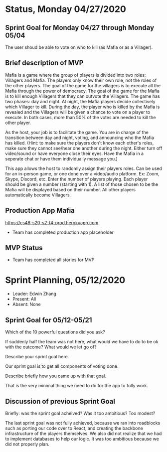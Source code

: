 # Status, Monday 04/27/2020

## Sprint Goal for Monday 04/27 through Monday 05/04

The user shoud be able to vote on who to kill (as Mafia or as a Villager).

## Brief description of MVP

Mafia is a game where the group of players is divided into two roles: Villagers and Mafia. The players only know their own role, not the roles of the other players. The goal of the game for the villagers is to execute all the Mafia through the power of democracy. The goal of the game for the Mafia is to kill enough Villagers that they can outvote the Villagers. The game has two phases: day and night. At night, the Mafia players decide collectively which Villager to kill. During the day, the player who is killed by the Mafia is revealed and the Villagers will be given a chance to vote on a player to execute. In both cases, more than 50% of the votes are needed to kill the other player. 

As the host, your job is to facilitate the game. You are in charge of the transition between day and night, voting, and announcing who the Mafia has killed. (Hint: to make sure the players don't know each other's roles, make sure they cannot see/hear one another during the night. Either turn off video/sound or have everyone close their eyes. Have the Mafia in a seperate chat or have them individually message you.)

This app allows the host to randomly assign their players roles. Can be used for an in-person game, or one done over a video/audio platform. Ex: Zoom, Skype, Discord, etc. 
Enter the number of players playing. Each player should be given a number (starting with 1). A list of those chosen to be the Mafia will be displayed based on their number. All other players automatically become Villagers.

## Production App Mafia

https://cs48-s20-s2-t4-prod.herokuapp.com

* Team has completed production app placeholder

## MVP Status

* Team has completed all stories for MVP

# Sprint Planning, 05/12/2020
  
* Leader: Edwin Zhang
* Present: All
* Absent: None

## Sprint Goal for 05/12-05/21

Which of the 10 powerful questions did you ask?

If suddenly half the team was not here, what would we have to do to be ok with the outcome? What would we let go of?
  
Describe your sprint goal here.

Our sprint goal is to get all components of voting done. 
  
Describe briefly how you came up with that goal.

That is the very minimal thing we need to do for the app to fully work. 
  
## Discussion of previous Sprint Goal
  
Briefly: was the sprint goal acheived?  Was it too ambitious?  Too modest?

The last sprint goal was not fully achieved, because we ran into roadblocks such as porting our code over to React, and creating the backbone infrastructure of the players themselves. We also did not realize that we had to implement databases to help our logic. It was too ambitious because we did not properly plan. 
